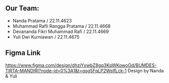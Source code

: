 ## Our Team:
- Nanda Pratama / 22.11.4623
- Muhammad Rafli Rangga Pratama / 22.11.4668
- Devananda Fikri Muhammad Rafi / 22.11.4669
- Yuli Dwi Kurniawan / 22.11.4675

## Figma Link
https://www.figma.com/design/dhzjYxwbZ8gq3KpWKowoGd/BUMDES-TIRTA-MANDIRI?node-id=0%3A1&t=qsg5FqLP2WslfLck-1
Design by Nanda & Yuli
